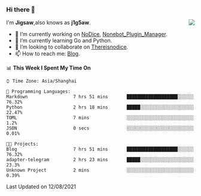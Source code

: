### Hi there 👋

<a href="#">
  <img align="right" src="https://github-readme-stats.vercel.app/api?username=j1g5awi&count_private=true&show_icons=true&title_color=80070B&text_color=B3B3B3&bg_color=212121&icon_color=80070B" />
</a>

I'm **Jigsaw**,also knows as **j1g5aw**.

- 🔭 I’m currently working on [NoDice](https://github.com/thereisnodice/nodice2), [Nonebot_Plugin_Manager](https://github.com/Jigsaw111/nonebot_plugin_manager).
- 🌱 I’m currently learning Go and Python.
- 👯 I’m looking to collaborate on [Thereisnodice](https://github.com/thereisnodice).
- 📫 How to reach me: [Blog](https://blog.maddestroyer.xyz/).

<!--START_SECTION:waka-->
📊 **This Week I Spent My Time On** 

```text
⌚︎ Time Zone: Asia/Shanghai

💬 Programming Languages: 
Markdown                 7 hrs 51 mins       ███████████████████░░░░░░   76.32% 
Python                   2 hrs 18 mins       █████░░░░░░░░░░░░░░░░░░░░   22.47% 
TOML                     7 mins              ░░░░░░░░░░░░░░░░░░░░░░░░░   1.2% 
JSON                     0 secs              ░░░░░░░░░░░░░░░░░░░░░░░░░   0.01%

🐱‍💻 Projects: 
Blog                     7 hrs 51 mins       ███████████████████░░░░░░   76.32% 
adapter-telegram         2 hrs 23 mins       █████░░░░░░░░░░░░░░░░░░░░   23.3% 
Unknown Project          2 mins              ░░░░░░░░░░░░░░░░░░░░░░░░░   0.39%

```


 Last Updated on 12/08/2021
<!--END_SECTION:waka-->
